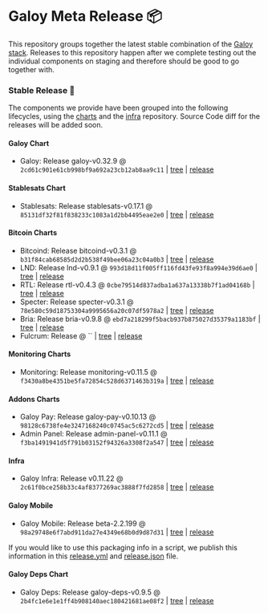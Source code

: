 # Galoy Meta Release 📦

This repository groups together the latest stable combination of the [Galoy stack](https://github.com/GaloyMoney/awesome-galoy#tech-components).
Releases to this repository happen after we complete testing out the individual components on staging and therefore should be good to go together with.

### Stable Release 🎉

The components we provide have been grouped into the following lifecycles, using the [charts](https://github.com/GaloyMoney/charts) and the [infra](https://github.com/GaloyMoney/galoy-infra) repository.
Source Code diff for the releases will be added soon.

#### Galoy Chart
- Galoy: Release galoy-v0.32.9 @ `2cd61c901e61cb998bf9a692a23cb12ab8aa9c11` | [tree](https://github.com/GaloyMoney/charts/tree/2cd61c901e61cb998bf9a692a23cb12ab8aa9c11/charts/galoy) | [release](https://github.com/GaloyMoney/charts/releases/tag/galoy-v0.32.9)

#### Stablesats Chart
- Stablesats: Release stablesats-v0.17.1 @ `85131df32f81f838233c1083a1d2bb4495eae2e0` | [tree](https://github.com/GaloyMoney/charts/tree/85131df32f81f838233c1083a1d2bb4495eae2e0/charts/stablesats) | [release](https://github.com/GaloyMoney/charts/releases/tag/stablesats-v0.17.1)

#### Bitcoin Charts
- Bitcoind: Release bitcoind-v0.3.1 @ `b31f84cab68585d2d2b538f49bee06a23c04a0b3` | [tree](https://github.com/GaloyMoney/charts/tree/b31f84cab68585d2d2b538f49bee06a23c04a0b3/charts/bitcoind) | [release](https://github.com/GaloyMoney/charts/releases/tag/bitcoind-v0.3.1)
- LND: Release lnd-v0.9.1 @ `993d18d11f005ff116fd43fe93f8a994e39d6ae0` | [tree](https://github.com/GaloyMoney/charts/tree/993d18d11f005ff116fd43fe93f8a994e39d6ae0/charts/lnd) | [release](https://github.com/GaloyMoney/charts/releases/tag/lnd-v0.9.1)
- RTL: Release rtl-v0.4.3 @ `0cbe79514d837adba1a637a13338b7f1ad04168b` | [tree](https://github.com/GaloyMoney/charts/tree/0cbe79514d837adba1a637a13338b7f1ad04168b/charts/rtl) | [release](https://github.com/GaloyMoney/charts/releases/tag/rtl-v0.4.3)
- Specter: Release specter-v0.3.1 @ `78e580c59d18753304a9995656a20c07df5978a2` | [tree](https://github.com/GaloyMoney/charts/tree/78e580c59d18753304a9995656a20c07df5978a2/charts/specter) | [release](https://github.com/GaloyMoney/charts/releases/tag/specter-v0.3.1)
- Bria: Release bria-v0.9.8 @ `ebd7a218299f5bacb937b875027d35379a1183bf` | [tree](https://github.com/GaloyMoney/charts/tree/ebd7a218299f5bacb937b875027d35379a1183bf/charts/bria) | [release](https://github.com/GaloyMoney/charts/releases/tag/bria-v0.9.8)
- Fulcrum: Release  @ `` | [tree](https://github.com/GaloyMoney/charts/tree//charts/fulcrum) | [release](https://github.com/GaloyMoney/charts/releases/tag/)

#### Monitoring Charts
- Monitoring: Release monitoring-v0.11.5 @ `f3430a8be4351be5fa72854c528d6371463b319a` | [tree](https://github.com/GaloyMoney/charts/tree/f3430a8be4351be5fa72854c528d6371463b319a/charts/monitoring) | [release](https://github.com/GaloyMoney/charts/releases/tag/monitoring-v0.11.5)

#### Addons Charts
- Galoy Pay: Release galoy-pay-v0.10.13 @ `98128c6738fe4e3247168240c0745ac5c6272cd5` | [tree](https://github.com/GaloyMoney/charts/tree/98128c6738fe4e3247168240c0745ac5c6272cd5/charts/galoy-pay) | [release](https://github.com/GaloyMoney/charts/releases/tag/galoy-pay-v0.10.13)
- Admin Panel: Release admin-panel-v0.11.1 @ `f3ba1491941d5f791b03152f94326a3308f2a547` | [tree](https://github.com/GaloyMoney/charts/tree/f3ba1491941d5f791b03152f94326a3308f2a547/charts/admin-panel) | [release](https://github.com/GaloyMoney/charts/releases/tag/admin-panel-v0.11.1)

#### Infra

- Galoy Infra: Release v0.11.22 @ `2c61f0bce258b33c4af8377269ac3888f7fd2858` | [tree](https://github.com/GaloyMoney/galoy-infra/tree/2c61f0bce258b33c4af8377269ac3888f7fd2858) | [release](https://github.com/GaloyMoney/galoy-infra/releases/tag/v0.11.22)

#### Galoy Mobile

- Galoy Mobile: Release beta-2.2.199 @ `98a29748e6f7abd911da27e4349e68b0d9d87d31` | [tree](https://github.com/GaloyMoney/galoy-mobile/tree/98a29748e6f7abd911da27e4349e68b0d9d87d31) | [release](https://github.com/GaloyMoney/galoy-mobile/releases/tag/beta-2.2.199)

If you would like to use this packaging info in a script, we publish this information in this [release.yml](./release.yml) and [release.json](./release.json) file.

#### Galoy Deps Chart
- Galoy Deps: Release galoy-deps-v0.9.5 @ `2b4fc1e6e1e1ff4b908140aec180421681ae08f2` | [tree](https://github.com/GaloyMoney/charts/tree/2b4fc1e6e1e1ff4b908140aec180421681ae08f2/charts/galoy-deps) | [release](https://github.com/GaloyMoney/charts/releases/tag/galoy-deps-v0.9.5)
